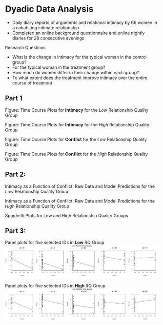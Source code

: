 # Dyadic Data Analysis

* Daily diary reports of arguments and relational intimacy by 66 women in a cohabiting intimate relationship
* Completed an online background questionnaire and online nightly diaries for 28 consecutive evenings

Research Questions
* What is the change in intimacy for the typical woman in the control group?
* For the typical woman in the treatment group?
* How much do women differ in their change within each group?
* To what extent does the treatment improve intimacy over the entire course of treatment

## Part 1
Figure: Time Course Plots for **Intimacy** for the *Low* Relationship Quality Group

Figure: Time Course Plots for **Intimacy** for the *High* Relationship Quality Group

Figure: Time Course Plots for **Conflict** for the *Low* Relationship Quality Group

Figure: Time Course Plots for **Conflict** for the *High* Relationship Quality Group

## Part 2: 

Intimacy as a Function of Conflict: Raw Data and Model Predictions for the *Low* Relationship Quality Group

Intimacy as a Function of Conflict: Raw Data and Model Predictions for the *High* Relationship Quality Group

Spaghetti Plots for Low and High Relationship Quality Groups

## Part 3: 

Panel plots for five selected IDs in **Low** RQ Group
![LRQ Five](https://github.com/matt-j-murphy/DyadicData/blob/37675231372d0a9c15d7d660b69122cd9966280a/lrq-five.png)

Panel plots for five selected IDs in **High** RQ Group
![HRQ Five](https://github.com/matt-j-murphy/DyadicData/blob/861b4b3a94d77dbfaf2f5a0c3e991f8ab95d61ca/hqr-five.png)

